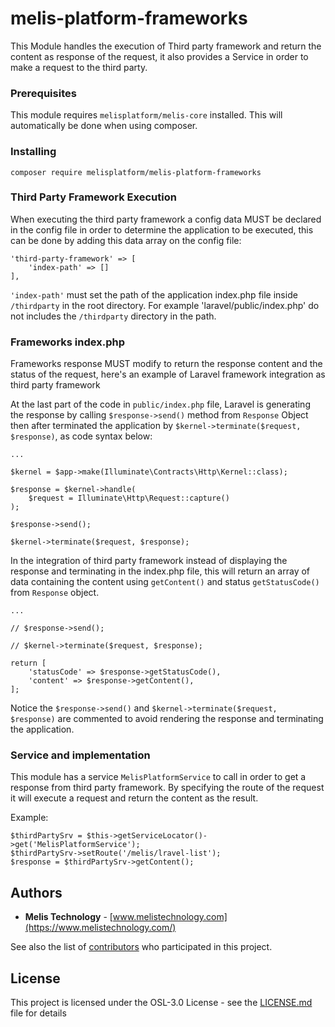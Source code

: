 # melis-platform-frameworks

This Module handles the execution of Third party framework and return the content as response of the 
request, it also provides a Service in order to make a request to the third party.

### Prerequisites
This module requires ``melisplatform/melis-core`` installed.
This will automatically be done when using composer.

### Installing
```
composer require melisplatform/melis-platform-frameworks
```

### Third Party Framework Execution
When executing the third party framework a config data MUST be declared in the config file in order to determine 
the application to be executed, this can be done by adding this data array on the config file:
```
'third-party-framework' => [
    'index-path' => []
],
```
``'index-path'`` must set the path of the application index.php file inside ``/thirdparty`` in the root directory. 
For example 'laravel/public/index.php' do not includes the ``/thirdparty`` directory in the path.

### Frameworks index.php
Frameworks response MUST modify to return the response content and the status of the request,
here's an example of Laravel framework integration as third party framework

At the last part of the code in ``public/index.php`` file, Laravel is generating the response by calling ``$response->send()`` method
from ``Response`` Object then after terminated the application by ``$kernel->terminate($request, $response)``, as code syntax below:
```
...

$kernel = $app->make(Illuminate\Contracts\Http\Kernel::class);

$response = $kernel->handle(
    $request = Illuminate\Http\Request::capture()
);

$response->send();

$kernel->terminate($request, $response);
```

In the integration of third party framework instead of displaying the response and terminating in the index.php file,
this will return an array of data containing the content using ``getContent()`` and status ``getStatusCode()`` from ``Response`` object.
```
...

// $response->send();

// $kernel->terminate($request, $response);

return [
    'statusCode' => $response->getStatusCode(),
    'content' => $response->getContent(),
];
```
Notice the ``$response->send()`` and ``$kernel->terminate($request, $response)`` are commented 
to avoid rendering the response and terminating the application.

### Service and implementation
This module has a service ``MelisPlatformService`` to call in order to get a response from 
third party framework. By specifying the route of the request it will execute a request and 
return the content as the result.

Example:
```
$thirdPartySrv = $this->getServiceLocator()->get('MelisPlatformService');
$thirdPartySrv->setRoute('/melis/lravel-list');
$response = $thirdPartySrv->getContent();
```

## Authors
* **Melis Technology** - [www.melistechnology.com](https://www.melistechnology.com/)

See also the list of [contributors](https://github.com/melisplatform/melis-core/contributors) who participated in this project.


## License
This project is licensed under the OSL-3.0 License - see the [LICENSE.md](LICENSE.md) file for details



